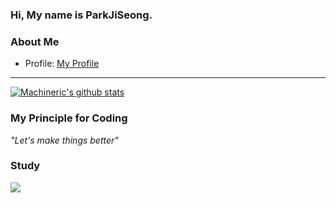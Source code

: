 ### Hi, My name is ParkJiSeong.

### About Me
- Profile: [My Profile](https://wjsrlahrlco1998.github.io/profile/)
---
[![Machineric's github stats](https://github-readme-stats.vercel.app/api?username=wjsrlahrlco1998)](https://github.com/anuraghazra/github-readme-stats)

### My Principle for Coding

*"Let's make things better"*

### Study
<img src="https://img.shields.io/badge/C_language-A8B9CC?style=flat-square&logo=C&logoColor=white"/>
